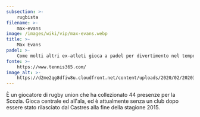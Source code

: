 ```yaml
---
subsection: >-
    rugbista
filename: >-
    max-evans
image: /images/wiki/vip/max-evans.webp
title: >-
    Max Evans
padel: >-
    Come molti altri ex-atleti gioca a padel per divertimento nel tempo libero. In questa foto apare insieme all'amico ed ex-calciatore John Terry.
fonte: >-
    https://www.tennis365.com/
image_alt: >-
    https://d2me2qg8dfiw8u.cloudfront.net/content/uploads/2020/02/20203855/Max-Evans-and-former-Chelsea-captain-John-Terry-playing-padel.jpg
---
```

È un giocatore di rugby union che ha collezionato 44 presenze per la Scozia. Gioca centrale ed all'ala, ed è attualmente senza un club dopo essere stato rilasciato dal Castres alla fine della stagione 2015.